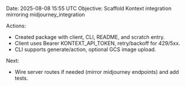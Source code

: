 Date: 2025-08-08 15:55 UTC
Objective: Scaffold Kontext integration mirroring midjourney_integration

Actions:
- Created package with client, CLI, README, and scratch entry.
- Client uses Bearer KONTEXT_API_TOKEN, retry/backoff for 429/5xx.
- CLI supports generate/action, optional GCS image upload.

Next:
- Wire server routes if needed (mirror midjourney endpoints) and add tests.



